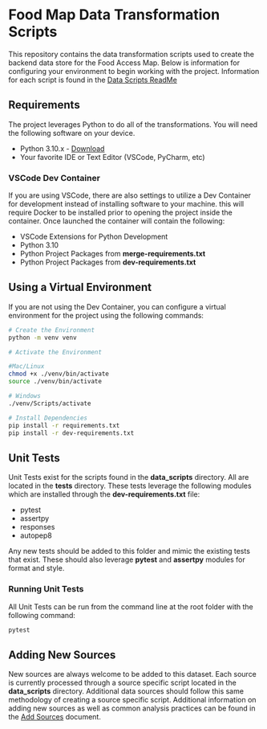 # Food Map Data Transformation Scripts

This repository contains the data transformation scripts used to create the backend data store for the Food Access Map. Below is information for configuring your environment to begin working with the project. Information for each script is found in the [Data Scripts ReadMe](./data_scripts/README.md)

## Requirements

The project leverages Python to do all of the transformations. You will need the following software on your device.

* Python 3.10.x - [Download](https://www.python.org/downloads/)
* Your favorite IDE or Text Editor (VSCode, PyCharm, etc)

### VSCode Dev Container

If you are using VSCode, there are also settings to utilize a Dev Container for development instead of installing software to your machine. this will require Docker to be installed prior to opening the project inside the container.  Once launched the container will contain the following:

* VSCode Extensions for Python Development
* Python 3.10
* Python Project Packages from __merge-requirements.txt__
* Python Project Packages from __dev-requirements.txt__

## Using a Virtual Environment

If you are not using the Dev Container, you can configure a virtual environment for the project using the following commands:

```bash
# Create the Environment
python -m venv venv

```

```bash
# Activate the Environment

#Mac/Linux
chmod +x ./venv/bin/activate
source ./venv/bin/activate

# Windows
./venv/Scripts/activate
```

```bash
# Install Dependencies
pip install -r requirements.txt
pip install -r dev-requirements.txt
```

## Unit Tests

Unit Tests exist for the scripts found in the __data_scripts__ directory. All are located in the __tests__ directory.  These tests leverage the following modules which are installed through the __dev-requirements.txt__ file:

* pytest
* assertpy
* responses
* autopep8

Any new tests should be added to this folder and mimic the existing tests that exist. These should also leverage __pytest__ and __assertpy__ modules for format and style.

### Running Unit Tests

All Unit Tests can be run from the command line at the root folder with the following command:

```bash
pytest
```

## Adding New Sources

New sources are always welcome to be added to this dataset. Each source is currently processed through a source specific script located in the __data_scripts__ directory. Additional data sources should follow this same methodology of creating a source specific script. Additional information on adding new sources as well as common analysis practices can be found in the [Add Sources](./data_scripts/Adding_Sources.md) document.


